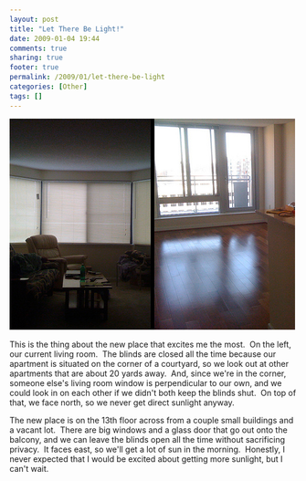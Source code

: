 ```yaml
---
layout: post
title: "Let There Be Light!"
date: 2009-01-04 19:44
comments: true
sharing: true
footer: true
permalink: /2009/01/let-there-be-light
categories: [Other]
tags: []
---
```

<a title="Old vs. New by BrockLi, on Flickr" href="http://www.flickr.com/photos/brockli/3167185630/"><img src="/files/images/3167185630_18ede283aa.jpg" alt="Old vs. New" width="500" height="370" /></a>

This is the thing about the new place that excites me the most.  On the left, our current living room.  The blinds are closed all the time because our apartment is situated on the corner of a courtyard, so we look out at other apartments that are about 20 yards away.  And, since we're in the corner, someone else's living room window is perpendicular to our own, and we could look in on each other if we didn't both keep the blinds shut.  On top of that, we face north, so we never get direct sunlight anyway.

The new place is on the 13th floor across from a couple small buildings and a vacant lot.  There are big windows and a glass door that go out onto the balcony, and we can leave the blinds open all the time without sacrificing privacy.  It faces east, so we'll get a lot of sun in the morning.  Honestly, I never expected that I would be excited about getting more sunlight, but I can't wait.
